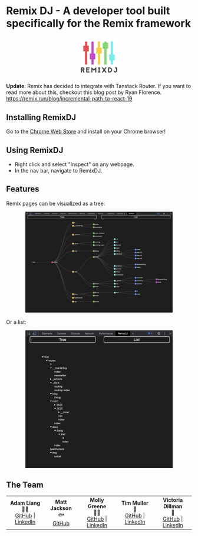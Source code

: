 # Remix DJ - A developer tool built specifically for the Remix framework

<p align="center">
  <img src="croppedlogo.png" alt="Remix DJ logo" width="120" />
</p>

**Update**: Remix has decided to integrate with Tanstack Router. If you want to read more about this, checkout this blog post by Ryan Florence. https://remix.run/blog/incremental-path-to-react-19

## Installing RemixDJ

Go to the [Chrome Web Store](https://chromewebstore.google.com/detail/remix-dj/ifjgigpnonjhdejjllpmdmelofjbokgl) and install on your Chrome browser!

## Using RemixDJ

- Right click and select "Inspect" on any webpage.
- In the nav bar, navigate to RemixDJ.

## Features

Remix pages can be visualized as a tree:

<p align="center">
  <img src="example-tree.png" alt="Remix DJ Tree: example of devtool" width="400" />
</p>

Or a list:

<p align="center">
  <img src="example-list.png" alt="Remix DJ Tree: example of devtool" width="400" />
</p>

## The Team

<table>
  <tr>
    <td align="center">
      <b>Adam Liang</b> <br> 👨‍🔧 <br>
      <a href="https://github.com/adamsherpa">GitHub</a> |
      <a href="https://www.linkedin.com/in/adam-labs/">LinkedIn</a>
    </td>
    <td align="center">
      <b>Matt Jackson</b> <br> 🐟 <br>
      <a href="https://github.com/Mjax511">GitHub</a>
    </td>
    <td align="center">
      <b>Molly Greene</b> <br> 👨‍🎤 <br>
      <a href="https://github.com/mollycgreene">GitHub</a> |
      <a href="https://www.linkedin.com/in/mollycgreene">LinkedIn</a>
    </td>
    <td align="center">
      <b>Tim Muller</b> <br> 🐻 <br>
      <a href="https://github.com/tmuller23">GitHub</a> |
      <a href="https://www.linkedin.com/in/timothy-muller-a0800b155/">LinkedIn</a>
    </td>
    <td align="center">
      <b>Victoria Dillman</b> <br> 🌻 <br>
      <a href="https://github.com/victoriadillman">GitHub</a> |
      <a href="https://www.linkedin.com/in/victoria-dillman/">LinkedIn</a>
    </td>
  </tr>
</table>
